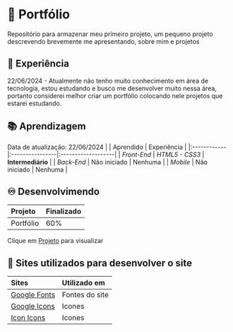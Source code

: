 
# 📂 Portfólio

Repositório para armazenar meu primeiro projeto, um pequeno projeto descrevendo brevemente me apresentando, sobre mim e projetos

## 🧭 Experiência 
22/06/2024 - Atualmente não tenho muito conhecimento em área de tecnologia, estou estudando e busco me desenvolver muito nessa área, portanto considerei melhor criar um portfólio colocando nele projetos que estarei estudando.

## 📚 Aprendizagem
Data de atualização: 22/06/2024
|             |    Aprendido    |    Experiência     |
|:------------|:----------------|:-------------------|
| *Front-End* | *HTML5 - CSS3*  |  **Intermediário** |
|  *Back-End* |  Não iniciado   |      Nenhuma       |
|   *Mobile*  |  Não iniciado   |      Nenhuma       |

## ♾️ Desenvolvimendo

|  Projeto  |   Finalizado  |
|:----------|:--------------|
| Portfólio |      60%      |

Clique em [Projeto](https://kaiooa.github.io/portfolio/) para visualizar

## 📕 Sites utilizados para desenvolver o site
|                      Sites                     |      Utilizado em      |
|:-----------------------------------------------|:-----------------------|
| [Google Fonts](https://fonts.google.com/)      |     Fontes do site     |
| [Google Icons](https://fonts.google.com/icons) |         Icones         |
| [Icon Icons](https://icon-icons.com/)          |         Icones         |




